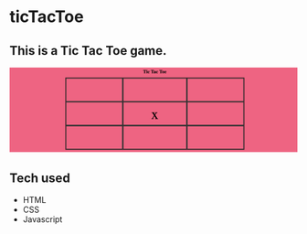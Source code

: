 # ticTacToe
## This is a Tic Tac Toe game.

![ticTacToe image](images/tTTPhoto.png)
## Tech used
- HTML
- CSS
- Javascript
